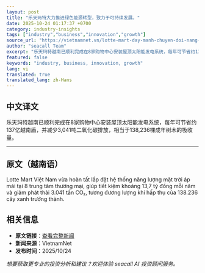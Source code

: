 ```yaml
---
layout: post
title: "乐天玛特大力推进绿色能源转型，致力于可持续发展。"
date: 2025-10-24 01:17:37 +0700
category: industry-insights
tags: ["industry","business","innovation","growth"]
source_url: "https://vietnamnet.vn/lotte-mart-day-manh-chuyen-doi-nang-luong-xanh-huong-toi-phat-trien-ben-vung-2455737.html"
author: "seacall Team"
excerpt: "乐天玛特越南已顺利完成在8家购物中心安装屋顶太阳能发电系统，每年可节省约137亿越南盾，并减少3,041吨二氧化碳排放，相当于138,236棵成年树木的吸收量。..."
featured: false
keywords: "industry, business, innovation, growth"
lang: vi
translated: true
translated_lang: zh-Hans
---
```


## 中文译文

乐天玛特越南已顺利完成在8家购物中心安装屋顶太阳能发电系统，每年可节省约137亿越南盾，并减少3,041吨二氧化碳排放，相当于138,236棵成年树木的吸收量。

---

## 原文（越南语）

Lotte Mart Việt Nam vừa hoàn tất lắp đặt hệ thống năng lượng mặt trời áp mái tại 8 trung tâm thương mại, giúp tiết kiệm khoảng 13,7 tỷ đồng mỗi năm và giảm phát thải 3.041 tấn CO₂, tương đương lượng khí hấp thụ của 138.236 cây xanh trưởng thành.

## 相关信息

- **原文链接**：[查看完整新闻](https://vietnamnet.vn/lotte-mart-day-manh-chuyen-doi-nang-luong-xanh-huong-toi-phat-trien-ben-vung-2455737.html)
- **新闻来源**：VietnamNet
- **发布时间**：2025/10/24

*想要获取更专业的投资分析和建议？欢迎体验 seacall AI 投资顾问服务。*